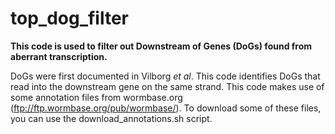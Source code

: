 # top_dog_filter

**This code is used to filter out Downstream of Genes (DoGs) found from aberrant transcription.** 

DoGs were first documented in Vilborg _et al_. This code identifies DoGs that read into the downstream gene on the same strand. This code makes use of some annotation files from wormbase.org (ftp://ftp.wormbase.org/pub/wormbase/). To download some of these files, you can use the download_annotations.sh script. 

